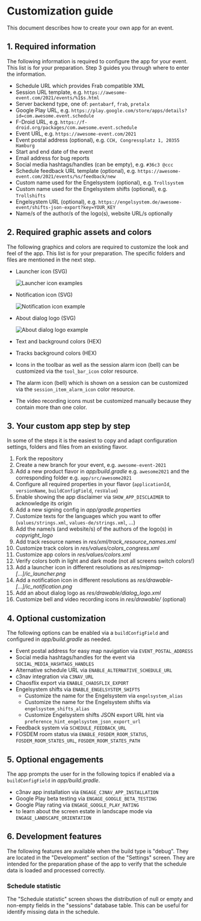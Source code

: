 # Customization guide

This document describes how to create your own app for an event.

## 1. Required information

The following information is required to configure the app for your event.
This list is for your preparation. Step 3 guides you through where to enter the information.

- Schedule URL which provides Frab compatible XML
- Session URL template, e.g. `https://awesome-event.com/2021/events/%1$s.html`
- Server backend type, one of: `pentabarf`, `frab`, `pretalx`
- Google Play URL, e.g. `https://play.google.com/store/apps/details?id=com.awesome.event.schedule`
- F-Droid URL, e.g. `https://f-droid.org/packages/com.awesome.event.schedule`
- Event URL, e.g. `https://awesome-event.com/2021`
- Event postal address (optional), e.g. `CCH, Congressplatz 1, 20355 Hamburg`
- Start and end date of the event
- Email address for bug reports
- Social media hashtags/handles (can be empty), e.g. `#36c3 @ccc`
- Schedule feedback URL template (optional), e.g. `https://awesome-event.com/2021/events/%s/feedback/new`
- Custom name used for the Engelsystem (optional), e.g. `Trollsystem`
- Custom name used for the Engelsystem shifts (optional), e.g. `Trollshifts`
- Engelsystem URL (optional), e.g. `https://engelsystem.de/awesome-event/shifts-json-export?key=YOUR_KEY`
- Name/s of the author/s of the logo(s), website URL/s optionally

## 2. Required graphic assets and colors

The following graphics and colors are required to customize the look and feel of the app.
This list is for your preparation. The specific folders and files are mentioned in the next step.

- Launcher icon (SVG)

  ![Launcher icon examples](gfx/launcher-icon.png)

- Notification icon (SVG)

  ![Notification icon example](gfx/notification-icon.png)

- About dialog logo (SVG)

  ![About dialog logo example](gfx/about-dialog-logo.png)

- Text and background colors (HEX)
- Tracks background colors (HEX)
- Icons in the toolbar as well as the session alarm icon (bell) can be customized via the `tool_bar_icon` color resource.
- The alarm icon (bell) which is shown on a session can be customized via the `session_item_alarm_icon` color resource.
- The video recording icons must be customized manually because they contain more than one color.

## 3. Your custom app step by step

In some of the steps it is the easiest to copy and adapt configuration settings, folders and files from an existing flavor.

1. Fork the repository
2. Create a new branch for your event, e.g. `awesome-event-2021`
3. Add a new product flavor in *app/build.gradle* e.g. `awesome2021` and the corresponding folder e.g. `app/src/awesome2021`
4. Configure all required properties in your flavor (`applicationId`, `versionName`, `buildConfigField`, `resValue`)
5. Enable showing the app disclaimer via `SHOW_APP_DISCLAIMER` to acknowledge its origin
6. Add a new signing config in *app/gradle.properties*
7. Customize texts for the languages which you want to offer (`values/strings.xml`, `values-de/strings.xml`, ...)
8. Add the name/s (and website/s) of the authors of the logo(s) in *copyright_logo*
9. Add track resource names in *res/xml/track_resource_names.xml*
10. Customize track colors in *res/values/colors_congress.xml*
11. Customize app colors in *res/values/colors.xml*
12. Verify colors both in light and dark mode (not all screens switch colors!)
13. Add a launcher icon in different resolutions as *res/mipmap-[...]/ic_launcher.png*
14. Add a notification icon in different resolutions as *res/drawable-[...]/ic_notification.png*
15. Add an about dialog logo as *res/drawable/dialog_logo.xml*
16. Customize bell and video recording icons in *res/drawable/* (optional)

## 4. Optional customization

The following options can be enabled via a `buildConfigField` and configured in *app/build.gradle* as needed.

- Event postal address for easy map navigation via `EVENT_POSTAL_ADDRESS`
- Social media hashtags/handles for the event via `SOCIAL_MEDIA_HASHTAGS_HANDLES`
- Alternative schedule URL via `ENABLE_ALTERNATIVE_SCHEDULE_URL`
- c3nav integration via `C3NAV_URL`
- Chaosflix export via `ENABLE_CHAOSFLIX_EXPORT`
- Engelsystem shifts via `ENABLE_ENGELSYSTEM_SHIFTS`
  - Customize the name for the Engelsystem via `engelsystem_alias`
  - Customize the name for the Engelsystem shifts via `engelsystem_shifts_alias`
  - Customize Engelsystem shifts JSON export URL hint via `preference_hint_engelsystem_json_export_url`
- Feedback system via `SCHEDULE_FEEDBACK_URL`
- FOSDEM room status via `ENABLE_FOSDEM_ROOM_STATUS`, `FOSDEM_ROOM_STATES_URL`, `FOSDEM_ROOM_STATES_PATH`

## 5. Optional engagements

The app prompts the user for in the following topics if enabled via a `buildConfigField` in *app/build.gradle*.

- c3nav app installation via `ENGAGE_C3NAV_APP_INSTALLATION`
- Google Play beta testing via `ENGAGE_GOOGLE_BETA_TESTING`
- Google Play rating via `ENGAGE_GOOGLE_PLAY_RATING`
- to learn about the screen estate in landscape mode via `ENGAGE_LANDSCAPE_ORIENTATION`

## 6. Development features

The following features are available when the build type is "debug". They are located in the
"Development" section of the "Settings" screen. They are intended for the preparation phase of the
app to verify that the schedule data is loaded and processed correctly.

### Schedule statistic

The "Schedule statistic" screen shows the distribution of null or empty and non-empty fields in
the "sessions" database table. This can be useful for identify missing data in the schedule.
